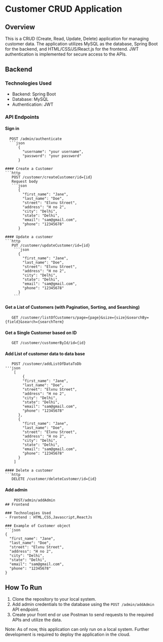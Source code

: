 # Customer CRUD Application

## Overview

This is a CRUD (Create, Read, Update, Delete) application for managing customer data. The application utilizes MySQL as the database, Spring Boot for the backend, and HTML/CSS/JS/React.js for the frontend. JWT authentication is implemented for secure access to the APIs.

## Backend

### Technologies Used
- Backend: Spring Boot
- Database: MySQL
- Authentication: JWT

### API Endpoints

#### Sign in
```http
  POST /admin/authenticate
  ```json
      {
        "username": "your username",
        "password": "your password"
      }
  ```
```
#### Create a Customer
```http
   POST /customer/createCustomer/id={id}
   Request body
   ```json
      {
        "first_name": "Jane",
        "last_name": "Doe",
        "street": "Elvnu Street",
        "address": "H no 2",
        "city": "Delhi",
        "state": "Delhi",
        "email": "sam@gmail.com",
        "phone": "12345678"
      }
  ```
```
#### Update a customer
```http
   PUT /customer/updateCustomer/id={id}
    ```json
      {
        "first_name": "Jane",
        "last_name": "Doe",
        "street": "Elvnu Street",
        "address": "H no 2",
        "city": "Delhi",
        "state": "Delhi",
        "email": "sam@gmail.com",
        "phone": "12345678"
      }
    ```
```
#### Get a List of Customers (with Pagination, Sorting, and Searching)
```http
   GET /customer/listOfCustomers/page={page}&size={size}&searchBy={field}&search={searchTerm}
```
#### Get a Single Customer based on ID
```http
   GET /customer/customerById/id={id}
```
#### Add List of customer data to data base
```http
   POST /customer/addListOfDataToDb
'''json
    [
        {
        "first_name": "Jane",
        "last_name": "Doe",
        "street": "Elvnu Street",
        "address": "H no 2",
        "city": "Delhi",
        "state": "Delhi",
        "email": "sam@gmail.com",
        "phone": "12345678"
      },
      {
        "first_name": "Jane",
        "last_name": "Doe",
        "street": "Elvnu Street",
        "address": "H no 2",
        "city": "Delhi",
        "state": "Delhi",
        "email": "sam@gmail.com",
        "phone": "12345678"
      }
    ]
  ```
```
#### Delete a customer
```http
   DELETE /customer/deleteCustomer/id={id}
```

#### Add admin
``` http
    POST/admin/addAdmin
## Frontend

### Technologies Used
- Frontend : HTML,CSS,Javascript,ReactJs

### Example of Customer object
```json
{
  "first_name": "Jane",
  "last_name": "Doe",
  "street": "Elvnu Street",
  "address": "H no 2",
  "city": "Delhi",
  "state": "Delhi",
  "email": "sam@gmail.com",
  "phone": "12345678"
}
```

## How To Run

1. Clone the repository to your local system.
2. Add admin credentials to the database using the `POST /admin/addAdmin` API endpoint.
3. Create your front end or use Postman to send requests to the required APIs and utilize the data.

Note: As of now, this application can only run on a local system. Further development is required to deploy the application in the cloud.
